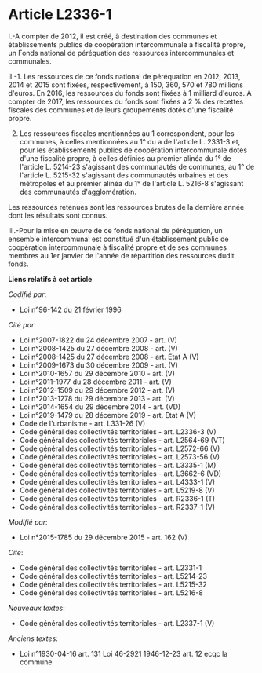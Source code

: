 # Article L2336-1

I.-A compter de 2012, il est créé, à destination des communes et établissements publics de coopération intercommunale à
fiscalité propre, un Fonds national de péréquation des ressources intercommunales et communales. 

II.-1. Les ressources de ce fonds national de péréquation en 2012, 2013, 2014 et 2015 sont fixées, respectivement, à 150,
360, 570 et 780 millions d'euros. En 2016, les ressources du fonds sont fixées à 1 milliard d'euros. A compter de 2017, les
ressources du fonds sont fixées à 2 % des recettes fiscales des communes et de leurs groupements dotés d'une fiscalité
propre. 

2. Les ressources fiscales mentionnées au 1 correspondent, pour les communes, à celles mentionnées au 1° du a de l'article L.
2331-3 et, pour les établissements publics de coopération intercommunale dotés d'une fiscalité propre, à celles définies au
premier alinéa du 1° de l'article L. 5214-23 s'agissant des communautés de communes, au 1° de l'article L. 5215-32 s'agissant
des communautés urbaines et des métropoles et au premier alinéa du 1° de l'article L. 5216-8 s'agissant des communautés
d'agglomération. 

Les ressources retenues sont les ressources brutes de la dernière année dont les résultats sont connus. 

III.-Pour la mise en œuvre de ce fonds national de péréquation, un ensemble intercommunal est constitué d'un établissement
public de coopération intercommunale à fiscalité propre et de ses communes membres au 1er janvier de l'année de répartition
des ressources dudit fonds.

**Liens relatifs à cet article**

_Codifié par_:

  - Loi n°96-142 du 21 février 1996

_Cité par_:

  - Loi n°2007-1822 du 24 décembre 2007 - art. (V)
  - Loi n°2008-1425 du 27 décembre 2008 - art. (V)
  - Loi n°2008-1425 du 27 décembre 2008 - art. Etat A (V)
  - Loi n°2009-1673 du 30 décembre 2009 - art. (V)
  - Loi n°2010-1657 du 29 décembre 2010 - art. (V)
  - Loi n°2011-1977 du 28 décembre 2011 - art. (V)
  - Loi n°2012-1509 du 29 décembre 2012 - art. (V)
  - Loi n°2013-1278 du 29 décembre 2013 - art. (V)
  - Loi n°2014-1654 du 29 décembre 2014 - art. (VD)
  - Loi n°2019-1479 du 28 décembre 2019 - art. Etat A (V)
  - Code de l'urbanisme - art. L331-26 (V)
  - Code général des collectivités territoriales - art. L2336-3 (V)
  - Code général des collectivités territoriales - art. L2564-69 (VT)
  - Code général des collectivités territoriales - art. L2572-66 (V)
  - Code général des collectivités territoriales - art. L2573-56 (V)
  - Code général des collectivités territoriales - art. L3335-1 (M)
  - Code général des collectivités territoriales - art. L3662-6 (VD)
  - Code général des collectivités territoriales - art. L4333-1 (V)
  - Code général des collectivités territoriales - art. L5219-8 (V)
  - Code général des collectivités territoriales - art. R2336-1 (T)
  - Code général des collectivités territoriales - art. R2337-1 (V)

_Modifié par_:

  - Loi n°2015-1785 du 29 décembre 2015 - art. 162 (V)

_Cite_:

  - Code général des collectivités territoriales - art. L2331-1
  - Code général des collectivités territoriales - art. L5214-23
  - Code général des collectivités territoriales - art. L5215-32
  - Code général des collectivités territoriales - art. L5216-8

_Nouveaux textes_:

  - Code général des collectivités territoriales - art. L2337-1 (V)

_Anciens textes_:

  - Loi n°1930-04-16 art. 131 Loi 46-2921 1946-12-23 art. 12 ecqc la commune
